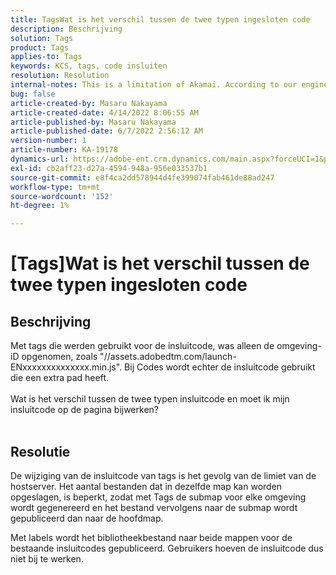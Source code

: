 ```yaml
---
title: TagsWat is het verschil tussen de twee typen ingesloten code
description: Beschrijving
solution: Tags
product: Tags
applies-to: Tags
keywords: KCS, tags, code insluiten
resolution: Resolution
internal-notes: This is a limitation of Akamai. According to our engineer.
bug: false
article-created-by: Masaru Nakayama
article-created-date: 4/14/2022 8:06:55 AM
article-published-by: Masaru Nakayama
article-published-date: 6/7/2022 2:56:12 AM
version-number: 1
article-number: KA-19178
dynamics-url: https://adobe-ent.crm.dynamics.com/main.aspx?forceUCI=1&pagetype=entityrecord&etn=knowledgearticle&id=b163e3b7-c9bb-ec11-983f-0022480b43aa
exl-id: cb2aff23-d27a-4594-948a-956e033537b1
source-git-commit: e8f4ca2dd578944d4fe399074fab461de88ad247
workflow-type: tm+mt
source-wordcount: '152'
ht-degree: 1%

---
```


# [Tags]Wat is het verschil tussen de twee typen ingesloten code

## Beschrijving

Met tags die werden gebruikt voor de insluitcode, was alleen de omgeving-iD opgenomen, zoals &quot;//assets.adobedtm.com/launch-ENxxxxxxxxxxxxxx.min.js&quot;. Bij Codes wordt echter de insluitcode gebruikt die een extra pad heeft. <br><br>Wat is het verschil tussen de twee typen insluitcode en moet ik mijn insluitcode op de pagina bijwerken?
<br> 

## Resolutie


De wijziging van de insluitcode van tags is het gevolg van de limiet van de hostserver. Het aantal bestanden dat in dezelfde map kan worden opgeslagen, is beperkt, zodat met Tags de submap voor elke omgeving wordt gegenereerd en het bestand vervolgens naar de submap wordt gepubliceerd dan naar de hoofdmap.

Met labels wordt het bibliotheekbestand naar beide mappen voor de bestaande insluitcodes gepubliceerd. Gebruikers hoeven de insluitcode dus niet bij te werken.
